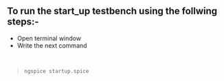 ## To run the start_up testbench using the follwing steps:-
* Open terminal window
* Write the next command 
<p>&nbsp;</p>

>`ngspice startup.spice`

<p>&nbsp;</p>

